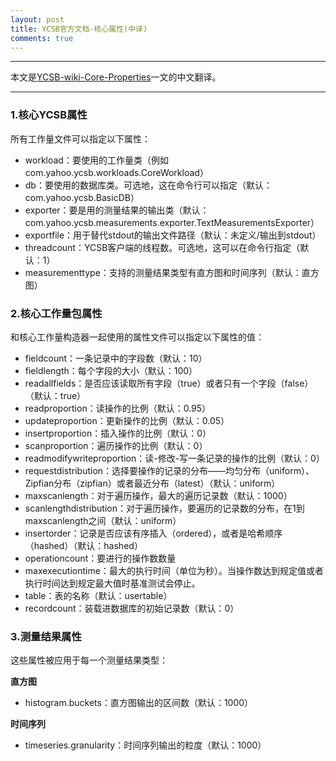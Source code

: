 ```yaml
---
layout: post
title: YCSB官方文档-核心属性(中译)
comments: true
---
```


---

本文是[YCSB-wiki-Core-Properties](https://github.com/brianfrankcooper/YCSB/wiki/Core-Properties)一文的中文翻译。

---

### 1.核心YCSB属性

所有工作量文件可以指定以下属性：

- workload：要使用的工作量类（例如com.yahoo.ycsb.workloads.CoreWorkload）
- db：要使用的数据库类。可选地，这在命令行可以指定（默认：com.yahoo.ycsb.BasicDB）
- exporter：要是用的测量结果的输出类（默认：com.yahoo.ycsb.measurements.exporter.TextMeasurementsExporter）
- exportfile：用于替代stdout的输出文件路径（默认：未定义/输出到stdout）
- threadcount：YCSB客户端的线程数。可选地，这可以在命令行指定（默认：1）
- measurementtype：支持的测量结果类型有直方图和时间序列（默认：直方图）

### 2.核心工作量包属性

和核心工作量构造器一起使用的属性文件可以指定以下属性的值：

- fieldcount：一条记录中的字段数（默认：10）
- fieldlength：每个字段的大小（默认：100）
- readallfields：是否应该读取所有字段（true）或者只有一个字段（false）（默认：true）
- readproportion：读操作的比例（默认：0.95）
- updateproportion：更新操作的比例（默认：0.05）
- insertproportion：插入操作的比例（默认：0）
- scanproportion：遍历操作的比例（默认：0）
- readmodifywriteproportion：读-修改-写一条记录的操作的比例（默认：0）
- requestdistribution：选择要操作的记录的分布——均匀分布（uniform）、Zipfian分布（zipfian）或者最近分布（latest）（默认：uniform）
- maxscanlength：对于遍历操作，最大的遍历记录数（默认：1000）
- scanlengthdistribution：对于遍历操作，要遍历的记录数的分布，在1到maxscanlength之间（默认：uniform）
- insertorder：记录是否应该有序插入（ordered），或者是哈希顺序（hashed）（默认：hashed）
- operationcount：要进行的操作数数量
- maxexecutiontime：最大的执行时间（单位为秒）。当操作数达到规定值或者执行时间达到规定最大值时基准测试会停止。
- table：表的名称（默认：usertable）
- recordcount：装载进数据库的初始记录数（默认：0）

### 3.测量结果属性

这些属性被应用于每一个测量结果类型：

**直方图**

- histogram.buckets：直方图输出的区间数（默认：1000）

**时间序列**

- timeseries.granularity：时间序列输出的粒度（默认：1000）
